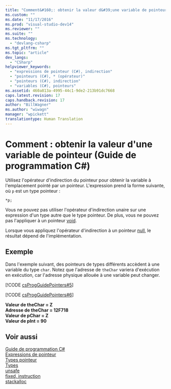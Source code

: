 ```yaml
---
title: "Comment&#160;: obtenir la valeur d&#39;une variable de pointeur (Guide de programmation C#) | Microsoft Docs"
ms.custom: ""
ms.date: "11/17/2016"
ms.prod: "visual-studio-dev14"
ms.reviewer: ""
ms.suite: ""
ms.technology: 
  - "devlang-csharp"
ms.tgt_pltfrm: ""
ms.topic: "article"
dev_langs: 
  - "CSharp"
helpviewer_keywords: 
  - "expressions de pointeur (C#), indirection"
  - "pointeurs (C#), * (opérateur)"
  - "pointeurs (C#), indirection"
  - "variables (C#), pointeurs"
ms.assetid: 460a813a-4995-44c1-9de2-213b91dc7668
caps.latest.revision: 17
caps.handback.revision: 17
author: "BillWagner"
ms.author: "wiwagn"
manager: "wpickett"
translationtype: Human Translation
---
```

# Comment&#160;: obtenir la valeur d&#39;une variable de pointeur (Guide de programmation C#)
Utilisez l'opérateur d'indirection du pointeur pour obtenir la variable à l'emplacement pointé par un pointeur.  L'expression prend la forme suivante, où  `p` est un type pointeur :  
  
```  
*p;  
```  
  
 Vous ne pouvez pas utiliser l'opérateur d'indirection unaire sur une expression d'un type autre que le type pointeur.  De plus, vous ne pouvez pas l'appliquer à un pointeur [void](../../../csharp/language-reference/keywords/void.md).  
  
 Lorsque vous appliquez l'opérateur d'indirection à un pointeur [null](../../../csharp/language-reference/keywords/null.md), le résultat dépend de l'implémentation.  
  
## Exemple  
 Dans l'exemple suivant, des pointeurs de types différents accèdent à une variable du type `char`.  Notez que l'adresse de `theChar` variera d'exécution en exécution, car l'adresse physique allouée à une variable peut changer.  
  
 [!CODE [csProgGuidePointers#5](../CodeSnippet/VS_Snippets_VBCSharp/csProgGuidePointers#5)]  
  
 [!CODE [csProgGuidePointers#6](../CodeSnippet/VS_Snippets_VBCSharp/csProgGuidePointers#6)]  
  
  **Valeur de theChar \= Z**   
**Adresse de theChar \= 12F718**  
**Valeur de pChar \= Z**   
**Valeur de pInt \= 90**    
## Voir aussi  
 [Guide de programmation C\#](../../../csharp/programming-guide/index.md)   
 [Expressions de pointeur](../../../csharp/programming-guide/unsafe-code-pointers/pointer-expressions.md)   
 [Types pointeur](../../../csharp/programming-guide/unsafe-code-pointers/pointer-types.md)   
 [Types](../../../csharp/language-reference/keywords/types.md)   
 [unsafe](../../../csharp/language-reference/keywords/unsafe.md)   
 [fixed, instruction](../../../csharp/language-reference/keywords/fixed-statement.md)   
 [stackalloc](../../../csharp/language-reference/keywords/stackalloc.md)